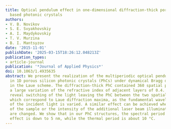 ```yaml
---
title: Optical pendulum effect in one-dimensional diffraction-thick porous silicon
  based photonic crystals
authors:
- V. B. Novikov
- S. E. Svyakhovskiy
- A. I. Maydykovskiy
- T. V. Murzina
- B. I. Mantsyzov
date: '2015-11-01'
publishDate: '2025-03-15T18:26:12.048213Z'
publication_types:
- article-journal
publication: '*Journal of Applied Physics*'
doi: 10.1063/1.4935635
abstract: We present the realization of the multiperiodic optical pendulum effect
  in 1D porous silicon photonic crystals (PhCs) under dynamical Bragg diffraction
  in the Laue scheme. The diffraction-thick PhC contained 360 spatial periods with
  a large variation of the refractive index of adjacent layers of 0.4. The experiments
  reveal switching of the light leaving the PhC between the two spatial directions,
  which correspond to Laue diffraction maxima, as the fundamental wavelength or polarization
  of the incident light is varied. A similar effect can be achieved when the temperature
  of the sample or the intensity of the additional laser beam illuminating the crystal
  are changed. We show that in our PhC structures, the spectral period of the pendulum
  effect is down to 5 nm, while the thermal period is about 10 °C.
---
```


